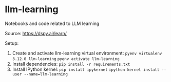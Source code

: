 # llm-learning
Notebooks and code related to LLM learning

Source: https://dspy.ai/learn/

Setup: 

1. Create and activate llm-learning virtual environment:
    `pyenv virtualenv 3.12.0 llm-learning`
    `pyenv activate llm-learning`
2. Install dependencies:
    `pip install -r requirements.txt`
3. Install IPython kernel:
    `pip install ipykernel`
    `ipython kernel install --user --name=llm-learning`